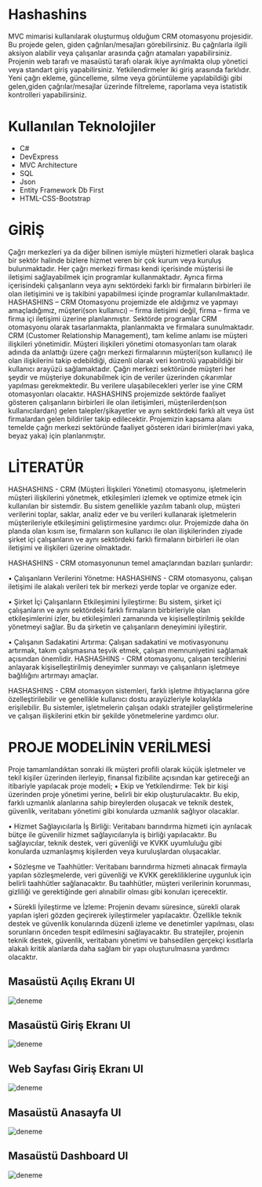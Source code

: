 # Hashashins
MVC mimarisi kullanılarak oluşturmuş olduğum CRM otomasyonu projesidir. Bu projede gelen, giden çağrıları/mesajları görebilirsiniz. Bu çağrılarla ilgili aksiyon alabilir veya çalışanlar arasında çağrı atamaları yapabilirsiniz.
Projenin web tarafı ve masaüstü tarafı olarak ikiye ayrılmakta olup yönetici veya standart giriş yapabilirsiniz. Yetkilendirmeler iki giriş arasında farklıdır. Yeni çağrı ekleme, güncelleme, silme veya görüntüleme
yapılabildiği gibi gelen,giden çağrılar/mesajlar üzerinde filtreleme, raporlama veya istatistik kontrolleri yapabilirsiniz.

# Kullanılan Teknolojiler
- C#
- DevExpress
- MVC Architecture
- SQL
- Json
- Entity Framework Db First
- HTML-CSS-Bootstrap

# GİRİŞ
Çağrı merkezleri ya da diğer bilinen ismiyle müşteri hizmetleri olarak başlıca bir sektör halinde bizlere hizmet veren bir çok kurum veya kuruluş bulunmaktadır. Her çağrı merkezi firması kendi içerisinde müşterisi ile iletişimi sağlayabilmek için programlar kullanmaktadır. Ayrıca firma içerisindeki çalışanların veya aynı sektördeki farklı bir firmaların birbirleri ile olan iletişimini ve iş takibini yapabilmesi içinde programlar kullanılmaktadır. HASHASHINS – CRM Otomasyonu projemizde ele aldığımız ve yapmayı amaçladığımız, müşteri(son kullanıcı) – firma iletişimi değil, firma – firma ve firma içi iletişimi üzerine planlanmıştır. Sektörde programlar CRM otomasyonu olarak tasarlanmakta, planlanmakta ve firmalara sunulmaktadır. CRM (Customer Relationship Management), tam kelime anlamı ise müşteri ilişkileri yönetimidir. Müşteri ilişkileri yönetimi  otomasyonları tam olarak adında da anlattığı üzere çağrı merkezi firmalarının müşteri(son kullanıcı) ile olan ilişkilerini takip edebildiği, düzenli olarak veri kontrolü yapabildiği bir kullanıcı arayüzü sağlamaktadır. Çağrı merkezi sektöründe müşteri her şeydir ve müşteriye dokunabilmek için de veriler üzerinden çıkarımlar yapılması gerekmektedir. Bu verilere ulaşabilecekleri yerler ise yine CRM otomasyonları olacaktır. HASHASHINS projemizde sektörde faaliyet gösteren çalışanların birbirleri ile olan iletişimleri, müşterilerden(son kullanıcılardan) gelen talepler/şikayetler ve aynı sektördeki farklı alt veya üst firmalardan gelen bildiriler takip edilecektir. Projemizin kapsama alanı temelde çağrı merkezi sektöründe faaliyet gösteren idari birimler(mavi yaka, beyaz yaka) için planlanmıştır.

# LİTERATÜR
HASHASHINS - CRM (Müşteri İlişkileri Yönetimi) otomasyonu, işletmelerin müşteri ilişkilerini yönetmek, etkileşimleri izlemek ve optimize etmek için kullanılan bir sistemdir. Bu sistem genellikle yazılım tabanlı olup, müşteri verilerini toplar, saklar, analiz eder ve bu verileri kullanarak işletmelerin müşterileriyle etkileşimini geliştirmesine yardımcı olur. Projemizde daha ön planda olan kısım ise, firmaların son kullanıcı ile olan ilişkilerinden ziyade şirket içi çalışanların ve aynı sektördeki farklı firmaların birbirleri ile olan iletişimi ve ilişkileri üzerine olmaktadır.

HASHASHINS - CRM otomasyonunun temel amaçlarından bazıları şunlardır:

•	Çalışanların Verilerini Yönetme: HASHASHINS - CRM otomasyonu, çalışan iletişimi ile alakalı verileri tek bir merkezi yerde toplar ve organize eder.

•	Şirket İçi Çalışanların Etkileşimini İyileştirme: Bu sistem, şirket içi çalışanların ve aynı sektördeki farklı firmaların birbirleriyle olan etkileşimlerini izler, bu etkileşimleri zamanında ve kişiselleştirilmiş şekilde yönetmeyi sağlar. Bu da şirketin ve çalışanların deneyimini iyileştirir.

•	Çalışanın Sadakatini Artırma: Çalışan sadakatini ve motivasyonunu artırmak, takım çalışmasına teşvik etmek, çalışan memnuniyetini sağlamak açısından önemlidir. HASHASHINS - CRM otomasyonu, çalışan tercihlerini anlayarak kişiselleştirilmiş deneyimler sunmayı ve çalışanların işletmeye bağlılığını artırmayı amaçlar.

HASHASHINS - CRM otomasyon sistemleri, farklı işletme ihtiyaçlarına göre özelleştirilebilir ve genellikle kullanıcı dostu arayüzleriyle kolaylıkla erişilebilir. Bu sistemler, işletmelerin çalışan odaklı stratejiler geliştirmelerine ve çalışan ilişkilerini etkin bir şekilde yönetmelerine yardımcı olur.

# PROJE MODELİNİN VERİLMESİ
Proje tamamlandıktan sonraki ilk müşteri profili olarak küçük işletmeler ve tekil kişiler üzerinden ilerleyip, finansal fizibilite açısından kar getireceği an itibariyle yapılacak proje modeli;
•	Ekip ve Yetkilendirme: Tek bir kişi üzerinden proje yönetimi yerine, belirli bir ekip oluşturulacaktır. Bu ekip, farklı uzmanlık alanlarına sahip bireylerden oluşacak ve teknik destek, güvenlik, veritabanı yönetimi gibi konularda uzmanlık sağlıyor olacaklar.

•	Hizmet Sağlayıcılarla İş Birliği: Veritabanı barındırma hizmeti için ayrılacak bütçe ile güvenilir hizmet sağlayıcılarıyla iş birliği yapılacaktır. Bu sağlayıcılar, teknik destek, veri güvenliği ve KVKK uyumluluğu gibi konularda uzmanlaşmış kişilerden veya kuruluşlardan oluşacaklar.

•	Sözleşme ve Taahhütler: Veritabanı barındırma hizmeti alınacak firmayla yapılan sözleşmelerde, veri güvenliği ve KVKK gerekliliklerine uygunluk için belirli taahhütler sağlanacaktır. Bu taahhütler, müşteri verilerinin korunması, gizliliği ve gerektiğinde geri alınabilir olması gibi konuları içerecektir.

•	Sürekli İyileştirme ve İzleme: Projenin devamı süresince, sürekli olarak yapılan işleri gözden geçirerek iyileştirmeler yapılacaktır. Özellikle teknik destek ve güvenlik konularında düzenli izleme ve denetimler yapılması, olası sorunların önceden tespit edilmesini sağlayacaktır.
Bu stratejiler, projenin teknik destek, güvenlik, veritabanı yönetimi ve bahsedilen gerçekçi kısıtlarla alakalı kritik alanlarda daha sağlam bir yapı oluşturulmasına yardımcı olacaktır.

## Masaüstü Açılış Ekranı UI
![deneme](https://github.com/ykhashas/Hashashins/blob/main/Hashashins_CRM/Hashashins_CRM/bin/Debug/A%C3%A7%C4%B1l%C4%B1%C5%9F%20Ekran%C4%B1.png)
## Masaüstü Giriş Ekranı UI
![deneme](https://github.com/ykhashas/Hashashins/blob/main/Hashashins_CRM/Hashashins_CRM/bin/Debug/Giri%C5%9F%20Ekran%C4%B1.png)
## Web Sayfası Giriş Ekranı UI
![deneme](https://github.com/ykhashas/Hashashins/blob/main/Hashashins_CRM/Hashashins_CRM/bin/Debug/Login%20Page.png)
## Masaüstü Anasayfa UI
![deneme](https://github.com/ykhashas/Hashashins/blob/main/Hashashins_CRM/Hashashins_CRM/bin/Debug/Anasayfa.png)
## Masaüstü Dashboard UI
![deneme](https://github.com/ykhashas/Hashashins/blob/main/Hashashins_CRM/Hashashins_CRM/bin/Debug/Dasboard%20Tasar%C4%B1m%C4%B1.png)
